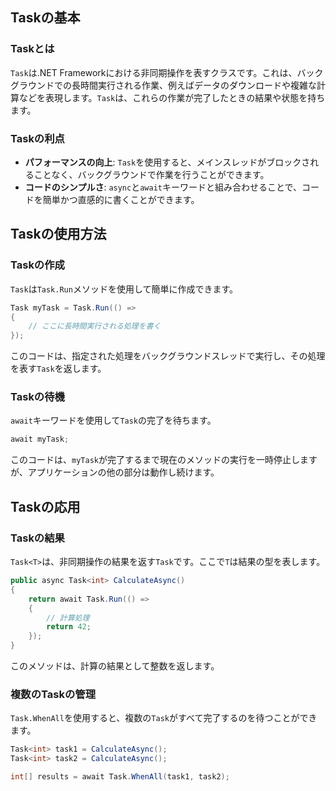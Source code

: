 ## Taskの基本

### Taskとは
`Task`は.NET Frameworkにおける非同期操作を表すクラスです。これは、バックグラウンドでの長時間実行される作業、例えばデータのダウンロードや複雑な計算などを表現します。`Task`は、これらの作業が完了したときの結果や状態を持ちます。

### Taskの利点
- **パフォーマンスの向上**: `Task`を使用すると、メインスレッドがブロックされることなく、バックグラウンドで作業を行うことができます。
- **コードのシンプルさ**: `async`と`await`キーワードと組み合わせることで、コードを簡単かつ直感的に書くことができます。

## Taskの使用方法

### Taskの作成
`Task`は`Task.Run`メソッドを使用して簡単に作成できます。

```csharp
Task myTask = Task.Run(() =>
{
    // ここに長時間実行される処理を書く
});
```

このコードは、指定された処理をバックグラウンドスレッドで実行し、その処理を表す`Task`を返します。

### Taskの待機
`await`キーワードを使用して`Task`の完了を待ちます。

```csharp
await myTask;
```

このコードは、`myTask`が完了するまで現在のメソッドの実行を一時停止しますが、アプリケーションの他の部分は動作し続けます。

## Taskの応用

### Taskの結果
`Task<T>`は、非同期操作の結果を返す`Task`です。ここで`T`は結果の型を表します。

```csharp
public async Task<int> CalculateAsync()
{
    return await Task.Run(() =>
    {
        // 計算処理
        return 42;
    });
}
```

このメソッドは、計算の結果として整数を返します。

### 複数のTaskの管理
`Task.WhenAll`を使用すると、複数の`Task`がすべて完了するのを待つことができます。

```csharp
Task<int> task1 = CalculateAsync();
Task<int> task2 = CalculateAsync();

int[] results = await Task.WhenAll(task1, task2);
```